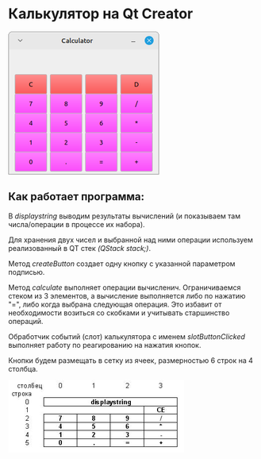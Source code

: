 # Калькулятор на Qt Creator  

![Калькулятор](calc.png)
  
## Как работает программа:  
  
В *displaystring* выводим результаты вычислений (и показываем там числа/операции в процессе их набора).  
  
Для хранения двух чисел и выбранной над ними операции используем реализованный в QT стек *(QStack <QString> stack;)*.  
  
Метод *createButton* создает одну кнопку с указанной параметром подписью.  
  
Метод *calculate* выполняет операции вычисленич. Ограничиваемся стеком из 3 элементов, а вычисление выполняется либо по нажатию "=", либо когда выбрана следующая операция. Это избавит от необходимости возиться со скобками и учитывать старшинство операций.   
  
Обработчик событий (слот) калькулятора с именем *slotButtonClicked* выполняет работу по реагированию на нажатия кнопок.  

Кнопки будем размещать в сетку из ячеек, размерностью 6 строк на 4 столбца.  

![Размещение кнопок](calc2.jpg)
